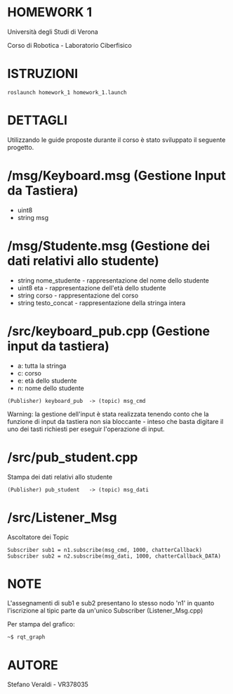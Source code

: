 # HOMEWORK 1
Università degli Studi di Verona

Corso di Robotica - Laboratorio Ciberfisico

# ISTRUZIONI
```
roslaunch homework_1 homework_1.launch
```
# DETTAGLI
Utilizzando le guide proposte durante il corso è stato sviluppato il seguente progetto.

# /msg/Keyboard.msg (Gestione Input da Tastiera)
- uint8
- string msg

# /msg/Studente.msg (Gestione dei dati relativi allo studente)
- string nome_studente - rappresentazione del nome dello studente
- uint8 eta - rappresentazione dell'età dello studente                     
- string corso - rappresentazione del corso
- string testo_concat - rappresentazione della stringa intera

# /src/keyboard_pub.cpp (Gestione input da tastiera) 
- a: tutta la stringa
- c: corso 
- e: età dello studente
- n: nome dello studente

```
(Publisher) keyboard_pub  -> (topic) msg_cmd
```

Warning: la gestione dell'input è stata realizzata tenendo conto che la funzione di input da
tastiera non sia bloccante - inteso che basta digitare il uno dei tasti richiesti per eseguir
l'operazione di input.

# /src/pub_student.cpp 
Stampa dei dati relativi allo studente

```
(Publisher) pub_student   -> (topic) msg_dati
```
# /src/Listener_Msg
Ascoltatore dei Topic
```
Subscriber sub1 = n1.subscribe(msg_cmd, 1000, chatterCallback)
Subscriber sub2 = n2.subscribe(msg_dati, 1000, chatterCallback_DATA)
```
# NOTE
L'assegnamenti di sub1 e sub2 presentano lo stesso nodo 'n1' in quanto l'iscrizione al tipic parte da un'unico Subscriber
(Listener_Msg.cpp) 

Per stampa del grafico:
```
~$ rqt_graph
```

# AUTORE
Stefano Veraldi  - VR378035

